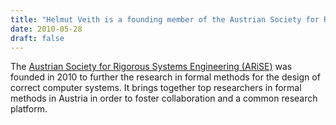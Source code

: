 ```yaml
---
title: "Helmut Veith is a founding member of the Austrian Society for Rigorous Systems Engineering"
date: 2010-05-28
draft: false
---
```

<p>The <a href="http://www.arise.or.at/">Austrian Society for Rigorous Systems Engineering (ARiSE)</a> was founded in 2010 to further the research in formal methods for the design of correct computer systems. It brings together top researchers in formal methods in Austria in order to foster collaboration and a common research platform.</p>
<div class="fix"><!----></div>
